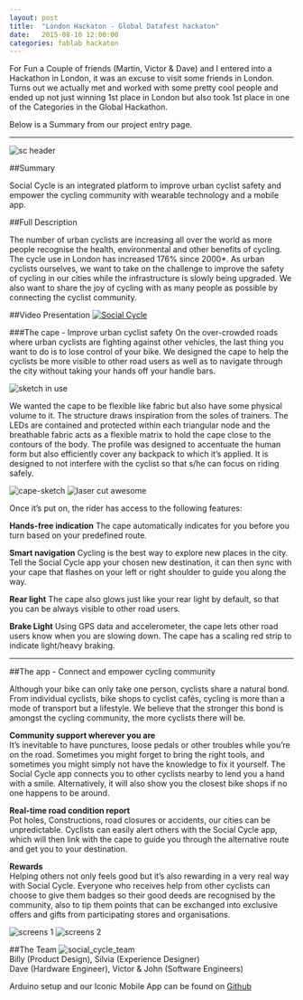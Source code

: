 ```yaml
---
layout: post
title:  "London Hackaton - Global Datafest hackaton"
date:   2015-08-10 12:00:00
categories: fablab hackaton 
---
```

For Fun a Couple of friends (Martin, Victor & Dave) and I entered into a Hackathon in London, it was an excuse to visit some friends in London. Turns out we actually met and worked with some pretty cool people and ended up not just winning 1st place in London but also took 1st place in one of the Categories in the Global Hackathon.

Below is a Summary from our project entry page.

<hr />

![sc header](https://cloud.githubusercontent.com/assets/3673943/18787898/c8c0d100-8172-11e6-8936-3631c42021dc.jpg)

##Summary

Social Cycle is an integrated platform to improve urban cyclist safety and empower the cycling community with wearable technology and a mobile app.
 
##Full Description

The number of urban cyclists are increasing all over the world as more people recognise the health, environmental and other benefits of cycling. The cycle use in London has increased 176% since 2000*. As urban cyclists ourselves, we want to take on the challenge to improve the safety of cycling in our cities while the infrastructure is slowly being upgraded. We also want to share the joy of cycling with as many people as possible by connecting the cyclist community.

##Video Presentation
[![Social Cycle](https://img.youtube.com/vi/Ff0v-0ozM1w/0.jpg)](https://www.youtube.com/watch?v=Ff0v-0ozM1w)

###The cape - Improve urban cyclist safety
On the over-crowded roads where urban cyclists are fighting against other vehicles, the last thing you want to do is to lose control of your bike. We designed the cape to help the cyclists be more visible to other road users as well as to navigate through the city without taking your hands off your handle bars.

![sketch in use](https://cloud.githubusercontent.com/assets/3673943/18788060/6ccc36e0-8173-11e6-88b3-b9245380280a.jpg)

We wanted the cape to be flexible like fabric but also have some physical volume to it. The structure draws inspiration from the soles of trainers. The LEDs are contained and protected within each triangular node and the breathable fabric acts as a flexible matrix to hold the cape close to the contours of the body. The profile was designed to accentuate the human form but also efficiently cover any backpack to which it’s applied. It is designed to not interfere with the cyclist so that s/he can focus on riding safely. 

![cape-sketch](https://cloud.githubusercontent.com/assets/3673943/18788080/833cc85e-8173-11e6-82c8-d92c6b079698.jpg)
![laser cut awesome](https://cloud.githubusercontent.com/assets/3673943/18788096/9310f35e-8173-11e6-942a-efcbd314ca62.jpg)

Once it’s put on, the rider has access to the following features:


**Hands-free indication**
The cape automatically indicates for you before you turn based on your predefined route.
 
**Smart navigation**
Cycling is the best way to explore new places in the city. Tell the Social Cycle app your chosen new destination, it can then sync with your cape that flashes on your left or right shoulder to guide you along the way.
 
**Rear light**
The cape also glows just like your rear light by default, so that you can be always visible to other road users.
 
**Brake Light**
Using GPS data and accelerometer, the cape lets other road users know when you are slowing down. The cape has a scaling red strip to indicate light/heavy braking.

<hr />

##The app - Connect and empower cycling community

Although your bike can only take one person, cyclists share a natural bond. From individual cyclists, bike shops to cyclist cafés, cycling is more than a mode of transport but a lifestyle. We believe that the stronger this bond is amongst the cycling community, the more cyclists there will be.

**Community support wherever you are**<br/>
It’s inevitable to have punctures, loose pedals or other troubles while you’re on the road. Sometimes you might forget to bring the right tools, and sometimes you might simply not have the knowledge to fix it yourself. The Social Cycle app connects you to other cyclists nearby to lend you a hand with a smile. Alternatively, it will also show you the closest bike shops if no one happens to be around.

**Real-time road condition report**<br/>
Pot holes, Constructions, road closures or accidents, our cities can be unpredictable. Cyclists can easily alert others with the Social Cycle app, which will then link with the cape to guide you through the alternative route and get you to your destination.

**Rewards**<br/>
Helping others not only feels good but it’s also rewarding in a very real way with Social Cycle. Everyone who receives help from other cyclists can choose to give them badges so their good deeds are recognised by the community, also to tip them points that can be exchanged into exclusive offers and gifts from participating stores and organisations.

![screens 1](https://cloud.githubusercontent.com/assets/3673943/18788225/0f222468-8174-11e6-9619-99f29bbd218f.jpg)
![screens 2](https://cloud.githubusercontent.com/assets/3673943/18788243/20350cd4-8174-11e6-9397-f9aa23eb1d64.jpg)

##The Team
![social_cycle_team](https://cloud.githubusercontent.com/assets/3673943/18788291/54cdefce-8174-11e6-94e6-75f60f7af2f1.jpg)<br/>
Billy (Product Design), Silvia (Experience Designer) <br />
Dave (Hardware Engineer), Victor & John (Software Engineers)

Arduino setup and our Iconic Mobile App can be found on [Github](https://github.com/global-urban-datafest/social-cycle)
